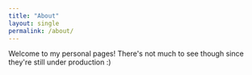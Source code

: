 ```yaml
---
title: "About"
layout: single
permalink: /about/
---
```


Welcome to my personal pages! There's not much to see though since they're still under production :)

